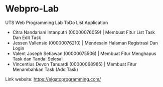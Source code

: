 # Webpro-Lab
UTS Web Programming Lab
ToDo List Application

- Citra Nandariani Intanputri (00000076059) | Membuat Fitur List Task Dan Edit Task 
- Jessen Vallensio (00000076210) | Mendesain Halaman Registrasi Dan Login 
- Valent Joseph Setiawan (00000075506) | Membuat Fitur Menghapus Task dan Tandai Selesai 
- Vincentius Devon Tanuardi (00000068985) | Membuat Fitur Menambahkan Task (Add Task) 

Link website:
https://elgatoprogramming.com/
